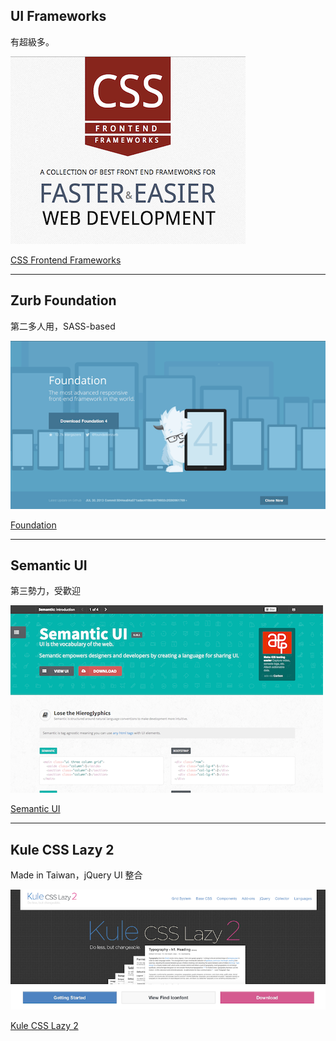 UI Frameworks
-------------

有超級多。

![CSS Frontend Frameworks](images/bootstrap/f2e.png)

[CSS Frontend Frameworks](http://usablica.github.io/front-end-frameworks/compare.html)


---

Zurb Foundation
--------------

第二多人用，SASS-based

![Foundation](images/bootstrap/foundation.png)

[Foundation](http://foundation.zurb.com/)

---

Semantic UI
------------

第三勢力，受歡迎

![Semantic UI](images/bootstrap/semantic.png)

[Semantic UI](http://semantic-ui.com/)

---

Kule CSS Lazy 2
---------------

Made in Taiwan，jQuery UI 整合

![Kule](images/bootstrap/kule.png)

[Kule CSS Lazy 2](http://www.kule.tw/)
